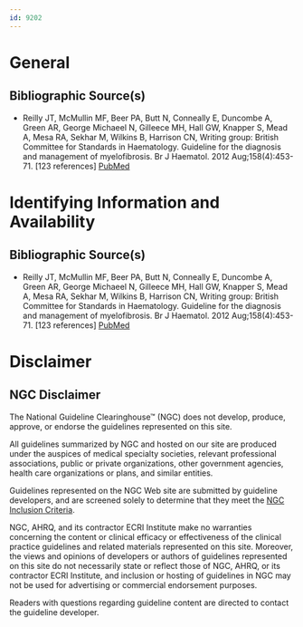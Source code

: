 ```yaml
---
id: 9202
---
```


# General

## Bibliographic Source(s)

- Reilly JT, McMullin MF, Beer PA, Butt N, Conneally E, Duncombe A, Green AR, George Michaeel N, Gilleece MH, Hall GW, Knapper S, Mead A, Mesa RA, Sekhar M, Wilkins B, Harrison CN, Writing group: British Committee for Standards in Haematology. Guideline for the diagnosis and management of myelofibrosis. Br J Haematol. 2012 Aug;158(4):453-71. [123 references] [ PubMed ](http://www.ncbi.nlm.nih.gov/entrez/query.fcgi?cmd=Retrieve&db=pubmed&dopt=Abstract&list_uids=22651893)

# Identifying Information and Availability

## Bibliographic Source(s)

- Reilly JT, McMullin MF, Beer PA, Butt N, Conneally E, Duncombe A, Green AR, George Michaeel N, Gilleece MH, Hall GW, Knapper S, Mead A, Mesa RA, Sekhar M, Wilkins B, Harrison CN, Writing group: British Committee for Standards in Haematology. Guideline for the diagnosis and management of myelofibrosis. Br J Haematol. 2012 Aug;158(4):453-71. [123 references] [ PubMed ](http://www.ncbi.nlm.nih.gov/entrez/query.fcgi?cmd=Retrieve&db=pubmed&dopt=Abstract&list_uids=22651893)

# Disclaimer

## NGC Disclaimer

The National Guideline Clearinghouse™ (NGC) does not develop, produce, approve, or endorse the guidelines represented on this site.

All guidelines summarized by NGC and hosted on our site are produced under the auspices of medical specialty societies, relevant professional associations, public or private organizations, other government agencies, health care organizations or plans, and similar entities.

Guidelines represented on the NGC Web site are submitted by guideline developers, and are screened solely to determine that they meet the [NGC Inclusion Criteria](/help-and-about/summaries/inclusion-criteria).

NGC, AHRQ, and its contractor ECRI Institute make no warranties concerning the content or clinical efficacy or effectiveness of the clinical practice guidelines and related materials represented on this site. Moreover, the views and opinions of developers or authors of guidelines represented on this site do not necessarily state or reflect those of NGC, AHRQ, or its contractor ECRI Institute, and inclusion or hosting of guidelines in NGC may not be used for advertising or commercial endorsement purposes.

Readers with questions regarding guideline content are directed to contact the guideline developer.

